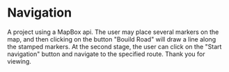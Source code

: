 # Navigation
A project using a MapBox api. The user may place several markers on the map,
and then clicking on the button "Bouild Road" will draw a line along the stamped markers.
At the second stage, the user can click on the "Start navigation" button and navigate to the specified route. 
Thank you for viewing.

